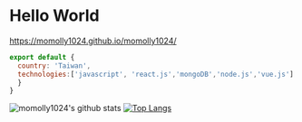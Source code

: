 # Hello World

https://momolly1024.github.io/momolly1024/

```js
export default {
  country: 'Taiwan',
  technologies:['javascript', 'react.js','mongoDB','node.js','vue.js']
  }
}

```
![momolly1024's github stats](https://github-readme-stats.vercel.app/api?username=momolly1024&show_icons=true&theme=vue)
[![Top Langs](https://github-readme-stats.vercel.app/api/top-langs/?username=momolly1024&layout=compact)](https://github.com/momolly1024/github-readme-stats)
